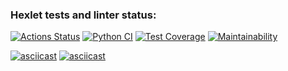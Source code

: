 ### Hexlet tests and linter status:
[![Actions Status](https://github.com/SaveDim/python-project-lvl2/workflows/hexlet-check/badge.svg)](https://github.com/SaveDim/python-project-lvl2/actions)
[![Python CI](https://github.com/SaveDim/python-project-lvl2/actions/workflows/pyci.yml/badge.svg)](https://github.com/SaveDim/python-project-lvl2/actions/workflows/pyci.yml)
[![Test Coverage](https://api.codeclimate.com/v1/badges/83a405c257d89753d850/test_coverage)](https://codeclimate.com/github/SaveDim/python-project-lvl2/test_coverage)
[![Maintainability](https://api.codeclimate.com/v1/badges/83a405c257d89753d850/maintainability)](https://codeclimate.com/github/SaveDim/python-project-lvl2/maintainability)

[![asciicast](https://asciinema.org/a/514373.svg)](https://asciinema.org/a/514373)
[![asciicast](https://asciinema.org/a/519168.svg)](https://asciinema.org/a/519168)
